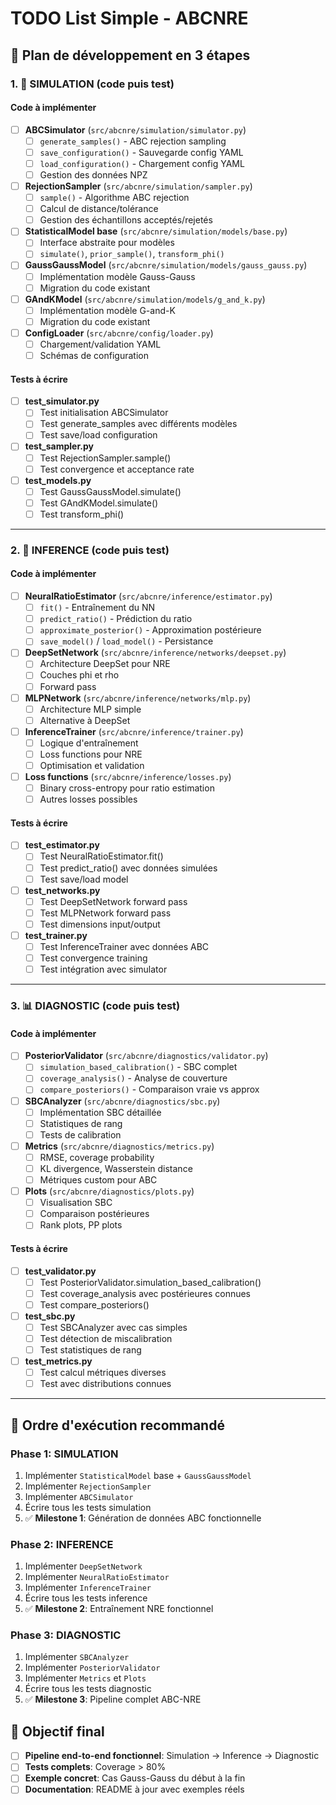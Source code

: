 # TODO List Simple - ABCNRE

## 🎯 Plan de développement en 3 étapes

### 1. 🔄 SIMULATION (code puis test)

#### Code à implémenter
- [ ] **ABCSimulator** (`src/abcnre/simulation/simulator.py`)
  - [ ] `generate_samples()` - ABC rejection sampling
  - [ ] `save_configuration()` - Sauvegarde config YAML
  - [ ] `load_configuration()` - Chargement config YAML
  - [ ] Gestion des données NPZ

- [ ] **RejectionSampler** (`src/abcnre/simulation/sampler.py`)
  - [ ] `sample()` - Algorithme ABC rejection
  - [ ] Calcul de distance/tolérance
  - [ ] Gestion des échantillons acceptés/rejetés

- [ ] **StatisticalModel base** (`src/abcnre/simulation/models/base.py`)
  - [ ] Interface abstraite pour modèles
  - [ ] `simulate()`, `prior_sample()`, `transform_phi()`

- [ ] **GaussGaussModel** (`src/abcnre/simulation/models/gauss_gauss.py`)
  - [ ] Implémentation modèle Gauss-Gauss
  - [ ] Migration du code existant

- [ ] **GAndKModel** (`src/abcnre/simulation/models/g_and_k.py`)
  - [ ] Implémentation modèle G-and-K
  - [ ] Migration du code existant

- [ ] **ConfigLoader** (`src/abcnre/config/loader.py`)
  - [ ] Chargement/validation YAML
  - [ ] Schémas de configuration

#### Tests à écrire
- [ ] **test_simulator.py**
  - [ ] Test initialisation ABCSimulator
  - [ ] Test generate_samples avec différents modèles
  - [ ] Test save/load configuration

- [ ] **test_sampler.py**
  - [ ] Test RejectionSampler.sample()
  - [ ] Test convergence et acceptance rate

- [ ] **test_models.py**
  - [ ] Test GaussGaussModel.simulate()
  - [ ] Test GAndKModel.simulate()
  - [ ] Test transform_phi()

---

### 2. 🧠 INFERENCE (code puis test)

#### Code à implémenter
- [ ] **NeuralRatioEstimator** (`src/abcnre/inference/estimator.py`)
  - [ ] `fit()` - Entraînement du NN
  - [ ] `predict_ratio()` - Prédiction du ratio
  - [ ] `approximate_posterior()` - Approximation postérieure
  - [ ] `save_model()` / `load_model()` - Persistance

- [ ] **DeepSetNetwork** (`src/abcnre/inference/networks/deepset.py`)
  - [ ] Architecture DeepSet pour NRE
  - [ ] Couches phi et rho
  - [ ] Forward pass

- [ ] **MLPNetwork** (`src/abcnre/inference/networks/mlp.py`)
  - [ ] Architecture MLP simple
  - [ ] Alternative à DeepSet

- [ ] **InferenceTrainer** (`src/abcnre/inference/trainer.py`)
  - [ ] Logique d'entraînement
  - [ ] Loss functions pour NRE
  - [ ] Optimisation et validation

- [ ] **Loss functions** (`src/abcnre/inference/losses.py`)
  - [ ] Binary cross-entropy pour ratio estimation
  - [ ] Autres losses possibles

#### Tests à écrire
- [ ] **test_estimator.py**
  - [ ] Test NeuralRatioEstimator.fit()
  - [ ] Test predict_ratio() avec données simulées
  - [ ] Test save/load model

- [ ] **test_networks.py**
  - [ ] Test DeepSetNetwork forward pass
  - [ ] Test MLPNetwork forward pass
  - [ ] Test dimensions input/output

- [ ] **test_trainer.py**
  - [ ] Test InferenceTrainer avec données ABC
  - [ ] Test convergence training
  - [ ] Test intégration avec simulator

---

### 3. 📊 DIAGNOSTIC (code puis test)

#### Code à implémenter
- [ ] **PosteriorValidator** (`src/abcnre/diagnostics/validator.py`)
  - [ ] `simulation_based_calibration()` - SBC complet
  - [ ] `coverage_analysis()` - Analyse de couverture
  - [ ] `compare_posteriors()` - Comparaison vraie vs approx

- [ ] **SBCAnalyzer** (`src/abcnre/diagnostics/sbc.py`)
  - [ ] Implémentation SBC détaillée
  - [ ] Statistiques de rang
  - [ ] Tests de calibration

- [ ] **Metrics** (`src/abcnre/diagnostics/metrics.py`)
  - [ ] RMSE, coverage probability
  - [ ] KL divergence, Wasserstein distance
  - [ ] Métriques custom pour ABC

- [ ] **Plots** (`src/abcnre/diagnostics/plots.py`)
  - [ ] Visualisation SBC
  - [ ] Comparaison postérieures
  - [ ] Rank plots, PP plots

#### Tests à écrire
- [ ] **test_validator.py**
  - [ ] Test PosteriorValidator.simulation_based_calibration()
  - [ ] Test coverage_analysis avec postérieures connues
  - [ ] Test compare_posteriors()

- [ ] **test_sbc.py**
  - [ ] Test SBCAnalyzer avec cas simples
  - [ ] Test détection de miscalibration
  - [ ] Test statistiques de rang

- [ ] **test_metrics.py**
  - [ ] Test calcul métriques diverses
  - [ ] Test avec distributions connues

---

## 🚀 Ordre d'exécution recommandé

### Phase 1: SIMULATION
1. Implémenter `StatisticalModel` base + `GaussGaussModel`
2. Implémenter `RejectionSampler` 
3. Implémenter `ABCSimulator`
4. Écrire tous les tests simulation
5. ✅ **Milestone 1**: Génération de données ABC fonctionnelle

### Phase 2: INFERENCE  
1. Implémenter `DeepSetNetwork`
2. Implémenter `NeuralRatioEstimator`
3. Implémenter `InferenceTrainer`
4. Écrire tous les tests inference
5. ✅ **Milestone 2**: Entraînement NRE fonctionnel

### Phase 3: DIAGNOSTIC
1. Implémenter `SBCAnalyzer`
2. Implémenter `PosteriorValidator`
3. Implémenter `Metrics` et `Plots`
4. Écrire tous les tests diagnostic
5. ✅ **Milestone 3**: Pipeline complet ABC-NRE

## 🎯 Objectif final
- [ ] **Pipeline end-to-end fonctionnel**: Simulation → Inference → Diagnostic
- [ ] **Tests complets**: Coverage > 80%
- [ ] **Exemple concret**: Cas Gauss-Gauss du début à la fin
- [ ] **Documentation**: README à jour avec exemples réels